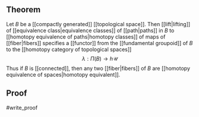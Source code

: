 ## Theorem
Let $B$ be a [[compactly generated]] [[topological space]]. Then [[lift|lifting]] of [[equivalence class|equivalence classes]] of [[path|paths]] in $B$ to [[homotopy equivalence of paths|homotopy classes]] of maps of [[fiber|fibers]] specifies a [[functor]] from the [[fundamental groupoid]] of $B$ to the [[homotopy category of topological spaces]] $$\lambda:\Pi(B) \to h\mathcal U$$ Thus if $B$ is [[connected]], then any two [[fiber|fibers]] of $B$ are [[homotopy equivalence of spaces|homotopy equivalent]].
## Proof
#write_proof 